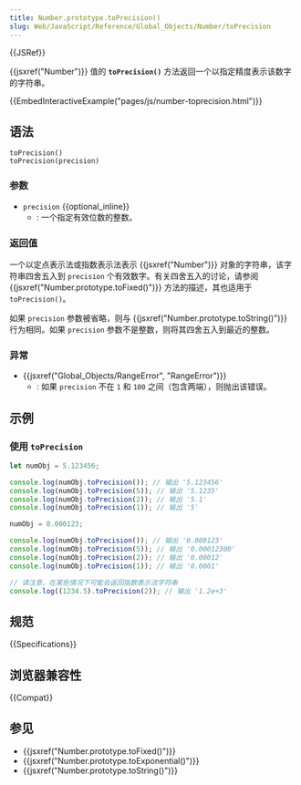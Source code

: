 ```yaml
---
title: Number.prototype.toPrecision()
slug: Web/JavaScript/Reference/Global_Objects/Number/toPrecision
---
```


{{JSRef}}

{{jsxref("Number")}} 值的 **`toPrecision()`** 方法返回一个以指定精度表示该数字的字符串。

{{EmbedInteractiveExample("pages/js/number-toprecision.html")}}

## 语法

```js-nolint
toPrecision()
toPrecision(precision)
```

### 参数

- `precision` {{optional_inline}}
  - : 一个指定有效位数的整数。

### 返回值

一个以定点表示法或指数表示法表示 {{jsxref("Number")}} 对象的字符串，该字符串四舍五入到 `precision` 个有效数字。有关四舍五入的讨论，请参阅 {{jsxref("Number.prototype.toFixed()")}} 方法的描述，其也适用于 `toPrecision()`。

如果 `precision` 参数被省略，则与 {{jsxref("Number.prototype.toString()")}} 行为相同。如果 `precision` 参数不是整数，则将其四舍五入到最近的整数。

### 异常

- {{jsxref("Global_Objects/RangeError", "RangeError")}}
  - : 如果 `precision` 不在 `1` 和 `100` 之间（包含两端），则抛出该错误。

## 示例

### 使用 `toPrecision`

```js
let numObj = 5.123456;

console.log(numObj.toPrecision()); // 输出 '5.123456'
console.log(numObj.toPrecision(5)); // 输出 '5.1235'
console.log(numObj.toPrecision(2)); // 输出 '5.1'
console.log(numObj.toPrecision(1)); // 输出 '5'

numObj = 0.000123;

console.log(numObj.toPrecision()); // 输出 '0.000123'
console.log(numObj.toPrecision(5)); // 输出 '0.00012300'
console.log(numObj.toPrecision(2)); // 输出 '0.00012'
console.log(numObj.toPrecision(1)); // 输出 '0.0001'

// 请注意，在某些情况下可能会返回指数表示法字符串
console.log((1234.5).toPrecision(2)); // 输出 '1.2e+3'
```

## 规范

{{Specifications}}

## 浏览器兼容性

{{Compat}}

## 参见

- {{jsxref("Number.prototype.toFixed()")}}
- {{jsxref("Number.prototype.toExponential()")}}
- {{jsxref("Number.prototype.toString()")}}
